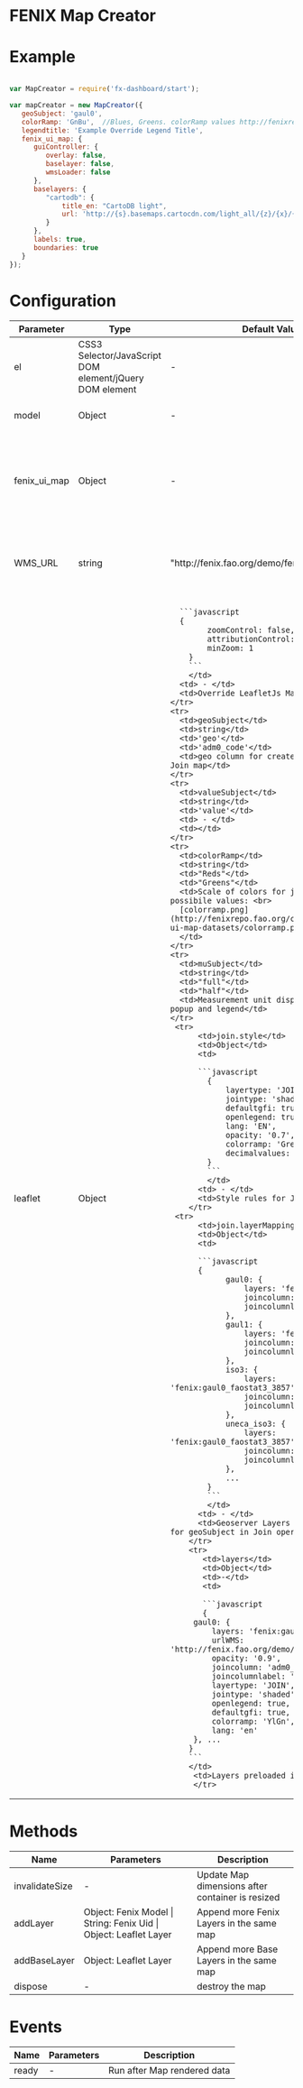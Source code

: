 # FENIX Map Creator

# Example
```javascript

var MapCreator = require('fx-dashboard/start');

var mapCreator = new MapCreator({
   geoSubject: 'gaul0',
   colorRamp: 'GnBu',  //Blues, Greens. colorRamp values http://fenixrepo.fao.org/cdn/fenix/fenix-ui-map-datasets/colorramp.png
   legendtitle: 'Example Override Legend Title',
   fenix_ui_map: {
      guiController: {
         overlay: false,
         baselayer: false,
         wmsLoader: false
      },
      baselayers: {
         "cartodb": {
             title_en: "CartoDB light",
             url: 'http://{s}.basemaps.cartocdn.com/light_all/{z}/{x}/{y}.png'
         }
      },
      labels: true,
      boundaries: true
   }
});
```
# Configuration
<table>
  <thead>
    <tr>
      <th>Parameter</th>
      <th>Type</th>
      <th>Default Value</th>
      <th>Example</th>
      <th>Description</th>
    </tr>
  </thead>
  <tbody>
    <tr>
      <td>el</td>
      <td>CSS3 Selector/JavaScript DOM element/jQuery DOM element</td>
      <td> - </td>
      <td>"#container"</td>
      <td>component container</td>
    </tr>
   <tr>
   <td>model</td>
      <td>Object</td>
      <td> - </td>
      <td> - </td>
      <td>Fenix Resource Object</td>
    </tr>
   <td>fenix_ui_map</td>
      <td>Object</td>
      <td> - </td>
      <td>
      ```javascript
      guiController: {
         overlay: false,
         baselayer: false,
         wmsLoader: false
      },
      ...
      ```
      </td>
      <td>Pass options to Fenix ui Map Options</td>
    </tr>    
   <td>WMS_URL</td>
      <td>string</td>
      <td>"http://fenix.fao.org/demo/fenix/geoserver"</td>
      <td>'adm0_code'</td>
      <td>URI for Geoserver Services, WMS/WFS Layers and others</td>
    </tr>
   <td>leaflet</td>
      <td>Object</td>
      <td>
      
      ```javascript
      {
            zoomControl: false,
            attributionControl: false,
            minZoom: 1
        }
        ```
        </td>
      <td> - </td>
      <td>Override LeafletJs Map Options</td>
    </tr>    
    <tr>
      <td>geoSubject</td>
      <td>string</td>
      <td>'geo'</td>
      <td>'adm0_code'</td>
      <td>geo column for create Fenix Resource Join map</td>
    </tr>
    <tr>
      <td>valueSubject</td>
      <td>string</td>
      <td>'value'</td>
      <td> - </td>
      <td></td>
    </tr>    
    <tr>
      <td>colorRamp</td>
      <td>string</td>
      <td>"Reds"</td>
      <td>"Greens"</td>
      <td>Scale of colors for join map, possibile values: <br>
      [colorramp.png](http://fenixrepo.fao.org/cdn/fenix/fenix-ui-map-datasets/colorramp.png)
      </td>
    </tr>
    <tr>
      <td>muSubject</td>
      <td>string</td>
      <td>"full"</td>
      <td>"half"</td>
      <td>Measurement unit displayed in map popup and legend</td>
    </tr>
     <tr>
          <td>join.style</td>
          <td>Object</td>
          <td>
          
          ```javascript
            {
                layertype: 'JOIN',
                jointype: 'shaded',
                defaultgfi: true,
                openlegend: true,
                lang: 'EN',
                opacity: '0.7',
                colorramp: 'Greens',
                decimalvalues: 2
            }
            ```
            </td>
          <td> - </td>
          <td>Style rules for Join Map</td>
        </tr>
     <tr>
          <td>join.layerMapping</td>
          <td>Object</td>
          <td>
          
          ```javascript
          {
                gaul0: {
                    layers: 'fenix:gaul0_3857',
                    joincolumn: 'adm0_code',
                    joincolumnlabel: 'adm0_name'
                },
                gaul1: {
                    layers: 'fenix:gaul1_3857',
                    joincolumn: 'adm1_code',
                    joincolumnlabel: 'adm1_name'
                },
                iso3: {
                    layers: 'fenix:gaul0_faostat3_3857',
                    joincolumn: 'iso3',
                    joincolumnlabel: 'areanamee'
                },
                uneca_iso3: {
                    layers: 'fenix:gaul0_faostat3_3857',
                    joincolumn: 'iso3',
                    joincolumnlabel: 'areanamee'
                },
                ...
            }
            ```
            </td>
          <td> - </td>
          <td>Geoserver Layers correspondence for geoSubject in Join operations </td>
        </tr>      
        <tr>
           <td>layers</td>
           <td>Object</td>
           <td>-</td>
           <td>
           
           ```javascript
           {
         gaul0: {
             layers: 'fenix:gaul0_3857',
             urlWMS: 'http://fenix.fao.org/demo/fenix/geoserver',
             opacity: '0.9',
             joincolumn: 'adm0_code',
             joincolumnlabel: 'areanamee',
             layertype: 'JOIN',
             jointype: 'shaded',
             openlegend: true,
             defaultgfi: true,
             colorramp: 'YlGn',
             lang: 'en'
         }, ...
        }
        ```
        </td>
         <td>Layers preloaded in the map</td>
         </tr>
         
         
  </tbody>
</table>

# Methods
<table>
  <thead>
    <tr>
      <th>Name</th>
      <th>Parameters</th>
      <th>Description</th>
    </tr>
  </thead>
  <tbody>
    <tr>
      <td>invalidateSize</td>
      <td> - </td>
      <td>Update Map dimensions after container is resized</td>
    </tr>
    <tr>
      <td>addLayer</td>
      <td>Object: Fenix Model | String: Fenix Uid | Object: Leaflet Layer</td>
      <td>Append more Fenix Layers in the same map</td>
    </tr>
    <tr>
      <td>addBaseLayer</td>
      <td>Object: Leaflet Layer</td>
      <td>Append more Base Layers in the same map</td>
    </tr>    
    <tr>
      <td>dispose</td>
      <td>-</td>
      <td>destroy the map</td>
    </tr>        
  </tbody>
</table>

# Events
<table>
  <thead>
    <tr>
      <th>Name</th>
      <th>Parameters</th>
      <th>Description</th>
    </tr>
  </thead>
  <tbody>
    <tr>
      <td>ready</td>
      <td> - </td>
      <td>Run after Map rendered data</td>
    </tr>
  </tbody>
</table>

